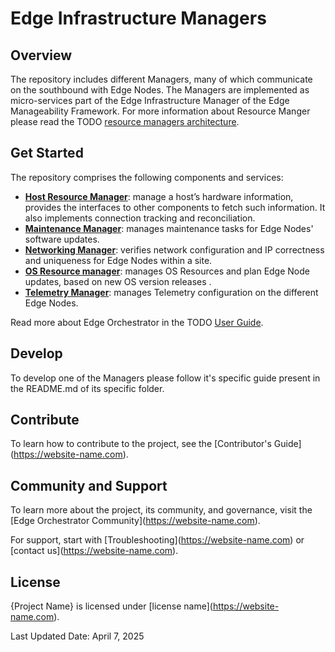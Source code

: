 # Edge Infrastructure Managers

## Overview

The repository includes different Managers, many of which communicate on the southbound with Edge Nodes.
The Managers are implemented as micro-services part of the Edge Infrastructure Manager of the Edge Manageability Framework.
For more information about Resource Manger please read the TODO [resource managers architecture][resource-managers-architecture-url].

## Get Started

The repository comprises the following components and services:

- [**Host Resource Manager**](host/): manage a host’s hardware information, provides the interfaces to other
  components to fetch such information. It also implements connection tracking and reconciliation.
- [**Maintenance Manager**](maintenance/): manages maintenance tasks for Edge Nodes' software updates.
- [**Networking Manager**](networking/): verifies network configuration and IP correctness and uniqueness for Edge
  Nodes within a site.
- [**OS Resource manager**](os-resource/):  manages OS Resources and plan Edge Node updates, based on new OS version
  releases .
- [**Telemetry Manager**](telemetry-manager/): manages Telemetry configuration on the different Edge Nodes.

Read more about Edge Orchestrator in the TODO [User Guide][user-guide-url].

## Develop

To develop one of the Managers please follow it's specific guide present in the README.md of its specific folder.

## Contribute

To learn how to contribute to the project, see the \[Contributor's
Guide\](<https://website-name.com>).

## Community and Support

To learn more about the project, its community, and governance, visit
the \[Edge Orchestrator Community\](<https://website-name.com>).

For support, start with \[Troubleshooting\](<https://website-name.com>) or
\[contact us\](<https://website-name.com>).

## License

{Project Name} is licensed under \[license
name\](<https://website-name.com>).

Last Updated Date: April 7, 2025

[user-guide-url]: https://literate-adventure-7vjeyem.pages.github.io/edge_orchestrator/user_guide_main/content/user_guide/get_started_guide/gsg_content.html
[resource-managers-architecture-url]: https://intel.com
